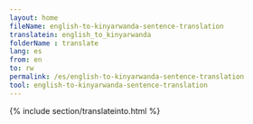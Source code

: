 ```yaml
---
layout: home
fileName: english-to-kinyarwanda-sentence-translation
translatein: english_to_kinyarwanda
folderName : translate
lang: es
from: en
to: rw
permalink: /es/english-to-kinyarwanda-sentence-translation
tool: english-to-kinyarwanda-sentence-translation
---
```

{% include section/translateinto.html %}
